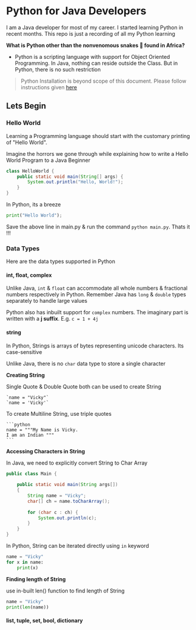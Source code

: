 # Python for Java Developers

I am a Java developer for most of my career. I started learning Python in recent months. This repo is just a recording of all my Python learning

**What is Python other than the nonvenomous snakes 🐍 found in Africa?**

* Python is a scripting language with support for Object Oriented Programming. In Java, nothing can reside outside the Class. But in Python, there is no such restriction

> Python Installation is beyond scope of this document. Please follow instructions given [here](https://www.python.org/downloads/)

## Lets Begin

### Hello World

Learning a Programming language should start with the customary printing of "Hello World". 

Imagine the horrors we gone through while explaining how to write a Hello World Program to a Java Beginner

```java
class HelloWorld {
    public static void main(String[] args) {
        System.out.println("Hello, World!"); 
    }
}
```

In Python, its a breeze

```python
print("Hello World");
```

Save the above line in main.py & run the command `python main.py`. Thats it !!!

### Data Types

Here are the data types supported in Python

#### int, float, complex

Unlike Java, `int` & `float` can accommodate all whole numbers & fractional numbers respectively in Python. Remember Java has `long` & `double` types separately to handle large values

Python also has inbuilt support for `complex` numbers. The imaginary part is written with a **j suffix**. 
E.g. `c = 1 + 4j`

#### string

In Python, Strings is arrays of bytes representing unicode characters. Its case-sensitive 

Unlike Java, there is no `char` data type to store a single character

**Creating String**

Single Quote & Double Quote both can be used to create String

    `name = "Vicky"`
    `name = 'Vicky'`

To create Multiline String, use triple quotes

    ```python
    name = """My Name is Vicky. 
    I am an Indian """
    ```

**Accessing Characters in String**

In Java, we need to explicitly convert String to Char Array

```java
public class Main {
  
    public static void main(String args[])
    {
        String name = "Vicky";
        char[] ch = name.toCharArray();
  
        for (char c : ch) {
            System.out.println(c);
        }
    }
}
```

In Python, String can be iterated directly using `in` keyword

```python
name = "Vicky"
for x in name:
    print(x)
```

**Finding length of String**

use in-built len() function to find length of String

```python
name = "Vicky" 
print(len(name))
```

#### list, tuple, set, bool, dictionary
